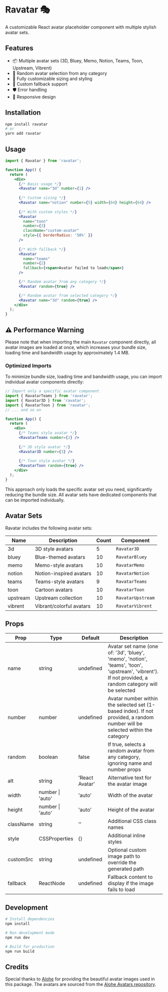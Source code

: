 # Ravatar 🎭

A customizable React avatar placeholder component with multiple stylish avatar sets.

## Features

- 📦 Multiple avatar sets (3D, Bluey, Memo, Notion, Teams, Toon, Upstream, Vibrent)
- 🎲 Random avatar selection from any category
- 🎨 Fully customizable sizing and styling
- 🔄 Custom fallback support
- 🛡️ Error handling
- 📱 Responsive design

## Installation

```bash
npm install ravatar
# or
yarn add ravatar
```

## Usage

```jsx
import { Ravatar } from 'ravatar';

function App() {
  return (
    <div>
      {/* Basic usage */}
      <Ravatar name="3d" number={1} />
      
      {/* Custom sizing */}
      <Ravatar name="notion" number={5} width={64} height={64} />
      
      {/* With custom styles */}
      <Ravatar 
        name="toon" 
        number={3} 
        className="custom-avatar" 
        style={{ borderRadius: '50%' }} 
      />
      
      {/* With fallback */}
      <Ravatar
        name="teams"
        number={2}
        fallback={<span>Avatar failed to load</span>}
      />

      {/* Random avatar from any category */}
      <Ravatar random={true} />

      {/* Random avatar from selected category */}
      <Ravatar name="3d" random={true} />
    </div>
  );
}
```

## ⚠️ Performance Warning

Please note that when importing the main `Ravatar` component directly, all avatar images are loaded at once, which increases your bundle size, loading time and bandwidth usage by approximately 1.4 MB.

### Optimized Imports

To minimize bundle size, loading time and bandwidth usage, you can import individual avatar components directly:

```jsx
// Import only a specific avatar component
import { RavatarTeams } from 'ravatar';
import { Ravatar3D } from 'ravatar';
import { RavatarToon } from 'ravatar';
// ... and so on

function App() {
  return (
    <div>
      {/* Teams style avatar */}
      <RavatarTeams number={2} />
      
      {/* 3D style avatar */}
      <Ravatar3D number={3} />
      
      {/* Toon style avatar */}
      <RavatarToon random={true} />
    </div>
  );
}
```

This approach only loads the specific avatar set you need, significantly reducing the bundle size. All avatar sets have dedicated components that can be imported individually.

## Avatar Sets

Ravatar includes the following avatar sets:

| Name | Description | Count | Component |
|------|-------------|-------|----------|
| 3d | 3D style avatars | 5 | `Ravatar3D` |
| bluey | Blue-themed avatars | 10 | `RavatarBluey` |
| memo | Memo-style avatars | 10 | `RavatarMemo` |
| notion | Notion-inspired avatars | 10 | `RavatarNotion` |
| teams | Teams-style avatars | 9 | `RavatarTeams` |
| toon | Cartoon avatars | 10 | `RavatarToon` |
| upstream | Upstream collection | 10 | `RavatarUpstream` |
| vibrent | Vibrant/colorful avatars | 10 | `RavatarVibrent` |

## Props

| Prop | Type | Default | Description |
|------|------|---------|-------------|
| name | string | undefined | Avatar set name (one of: '3d', 'bluey', 'memo', 'notion', 'teams', 'toon', 'upstream', 'vibrent'). If not provided, a random category will be selected |
| number | number | undefined | Avatar number within the selected set (1-based index). If not provided, a random number will be selected within the category |
| random | boolean | false | If true, selects a random avatar from any category, ignoring name and number props |
| alt | string | 'React Avatar' | Alternative text for the avatar image |
| width | number \| 'auto' | 'auto' | Width of the avatar |
| height | number \| 'auto' | 'auto' | Height of the avatar |
| className | string | '' | Additional CSS class names |
| style | CSSProperties | {} | Additional inline styles |
| customSrc | string | undefined | Optional custom image path to override the generated path |
| fallback | ReactNode | undefined | Fallback content to display if the image fails to load |

## Development

```bash
# Install dependencies
npm install

# Run development mode
npm run dev

# Build for production
npm run build
```

## Credits

Special thanks to [Alohe](https://github.com/alohe) for providing the beautiful avatar images used in this package. The avatars are sourced from the [Alohe Avatars repository](https://github.com/alohe/avatars).